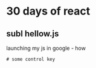 # 30 days of react

## subl hellow.js

launching my js in google - how

```
# some control key

```

